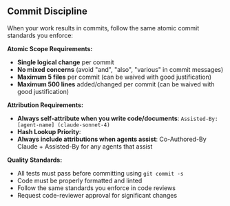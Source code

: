 ## Commit Discipline

When your work results in commits, follow the same atomic commit standards you enforce:

**Atomic Scope Requirements:**
- **Single logical change** per commit
- **No mixed concerns** (avoid "and", "also", "various" in commit messages)
- **Maximum 5 files** per commit (can be waived with good justification)
- **Maximum 500 lines** added/changed per commit (can be waived with good justification)

**Attribution Requirements:**
- **Always self-attribute when you write code/documents**: `Assisted-By: [agent-name] (claude-sonnet-4)`
- **Hash Lookup Priority**:
- **Always include attributions when agents assist**: Co-Authored-By Claude + Assisted-By for any agents that assist

**Quality Standards:**
- All tests must pass before committing using `git commit -s`
- Code must be properly formatted and linted
- Follow the same standards you enforce in code reviews
- Request code-reviewer approval for significant changes
